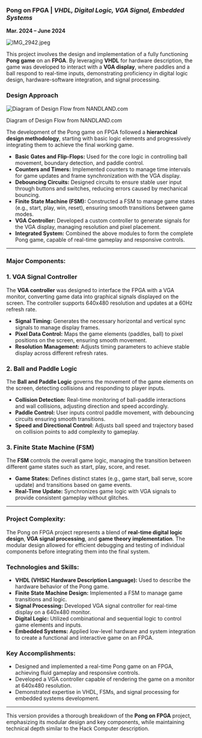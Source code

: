 ### Pong on FPGA | *VHDL, Digital Logic, VGA Signal, Embedded Systems*

**Mar. 2024 – June 2024**


![IMG_2942.jpeg]()

This project involves the design and implementation of a fully functioning **Pong game** on an **FPGA**. By leveraging **VHDL** for hardware description, the game was developed to interact with a **VGA display**, where paddles and a ball respond to real-time inputs, demonstrating proficiency in digital logic design, hardware-software integration, and signal processing.

### Design Approach

![Diagram of Design Flow from NANDLAND.com](![image](https://github.com/user-attachments/assets/c4227f62-9aba-4b16-93e6-4cd815c70138)
)

Diagram of Design Flow from NANDLAND.com

The development of the Pong game on FPGA followed a **hierarchical design methodology**, starting with basic logic elements and progressively integrating them to achieve the final working game.

- **Basic Gates and Flip-Flops:** Used for the core logic in controlling ball movement, boundary detection, and paddle control.
- **Counters and Timers:** Implemented counters to manage time intervals for game updates and frame synchronization with the VGA display.
- **Debouncing Circuits:** Designed circuits to ensure stable user input through buttons and switches, reducing errors caused by mechanical bouncing.
- **Finite State Machine (FSM):** Constructed a FSM to manage game states (e.g., start, play, win, reset), ensuring smooth transitions between game modes.
- **VGA Controller:** Developed a custom controller to generate signals for the VGA display, managing resolution and pixel placement.
- **Integrated System:** Combined the above modules to form the complete Pong game, capable of real-time gameplay and responsive controls.

---

### Major Components:

### 1. VGA Signal Controller

The **VGA controller** was designed to interface the FPGA with a VGA monitor, converting game data into graphical signals displayed on the screen. The controller supports 640x480 resolution and updates at a 60Hz refresh rate.

- **Signal Timing:** Generates the necessary horizontal and vertical sync signals to manage display frames.
- **Pixel Data Control:** Maps the game elements (paddles, ball) to pixel positions on the screen, ensuring smooth movement.
- **Resolution Management:** Adjusts timing parameters to achieve stable display across different refresh rates.

### 2. Ball and Paddle Logic

The **Ball and Paddle Logic** governs the movement of the game elements on the screen, detecting collisions and responding to player inputs.

- **Collision Detection:** Real-time monitoring of ball-paddle interactions and wall collisions, adjusting direction and speed accordingly.
- **Paddle Control:** User inputs control paddle movement, with debouncing circuits ensuring smooth transitions.
- **Speed and Directional Control:** Adjusts ball speed and trajectory based on collision points to add complexity to gameplay.

### 3. Finite State Machine (FSM)

The **FSM** controls the overall game logic, managing the transition between different game states such as start, play, score, and reset.

- **Game States:** Defines distinct states (e.g., game start, ball serve, score update) and transitions based on game events.
- **Real-Time Update:** Synchronizes game logic with VGA signals to provide consistent gameplay without glitches.

---

### Project Complexity:

The Pong on FPGA project represents a blend of **real-time digital logic design**, **VGA signal processing**, and **game theory implementation**. The modular design allowed for efficient debugging and testing of individual components before integrating them into the final system.

### Technologies and Skills:

- **VHDL (VHSIC Hardware Description Language):** Used to describe the hardware behavior of the Pong game.
- **Finite State Machine Design:** Implemented a FSM to manage game transitions and logic.
- **Signal Processing:** Developed VGA signal controller for real-time display on a 640x480 monitor.
- **Digital Logic:** Utilized combinational and sequential logic to control game elements and inputs.
- **Embedded Systems:** Applied low-level hardware and system integration to create a functional and interactive game on an FPGA.

### Key Accomplishments:

- Designed and implemented a real-time Pong game on an FPGA, achieving fluid gameplay and responsive controls.
- Developed a VGA controller capable of rendering the game on a monitor at 640x480 resolution.
- Demonstrated expertise in VHDL, FSMs, and signal processing for embedded systems development.

---

This version provides a thorough breakdown of the **Pong on FPGA** project, emphasizing its modular design and key components, while maintaining technical depth similar to the Hack Computer description.
